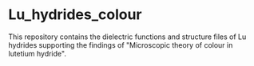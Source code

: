 # Lu_hydrides_colour
This repository contains the dielectric functions and structure files of Lu hydrides supporting the findings of "Microscopic theory of colour in lutetium hydride".
